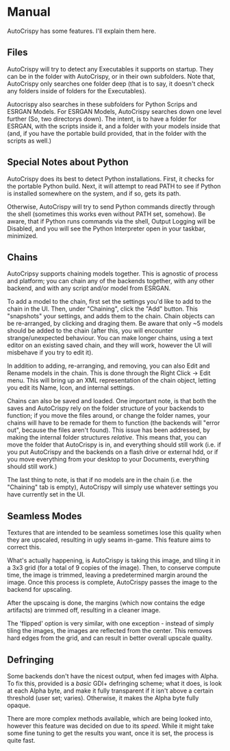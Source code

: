 # Manual
AutoCrispy has some features.  I'll explain them here.

## Files

AutoCrispy will try to detect any Executables it supports on startup.  They can be in the folder with AutoCrispy, or in their own subfolders.  Note that, AutoCrispy only searches one folder deep (that is to say, it doesn't check any folders inside of folders for the Executables).

Autocrispy also searches in these subfolders for Python Scrips and ESRGAN Models.  For ESRGAN Models, AutoCrispy searches down one level further (So, two directorys down).  The intent, is to have a folder for ESRGAN, with the scripts inside it, and a folder with your models inside that (and, if you have the portable build provided, that in the folder with the scripts as well.)

## Special Notes about Python

AutoCrispy does its best to detect Python installations.  First, it checks for the portable Python build.  Next, it will attempt to read PATH to see if Python is installed somewhere on the system, and if so, gets its path.

Otherwise, AutoCrispy will try to send Python commands directly through the shell (sometimes this works even without PATH set, somehow).  Be aware, that if Python runs commands via the shell, Output Logging will be Disabled, and you will see the Python Interpreter open in your taskbar, minimized.

## Chains

AutoCripsy supports chaining models together.  This is agnostic of process and platform; you can chain any of the backends together, with any other backend, and with any script and/or model from ESRGAN.

To add a model to the chain, first set the settings you'd like to add to the chain in the UI.  Then, under "Chaining", click the "Add" button.  This "snapshots" your settings, and adds them to the chain.  Chain objects can be re-arranged, by clicking and draging them.  Be aware that only ~5 models should be added to the chain (after this, you will encounter strange/unexpected behaviour.  You can make longer chains, using a text editor on an existing saved chain, and they will work, however the UI will misbehave if you try to edit it).

In addition to adding, re-arranging, and removing, you can also Edit and Rename models in the chain.  This is done through the Right Click -> Edit menu.  This will bring up an XML representation of the chain object, letting you edit its Name, Icon, and internal settings.

Chains can also be saved and loaded.  One important note, is that both the saves and AutoCrispy rely on the folder structure of your backends to function; if you move the files around, or change the folder names, your chains will have to be remade for them to function (the backends will "error out", because the files aren't found).  This issue has been addressed, by making the internal folder structures *relative*.  This means that, you can move the folder that AutoCrispy is in, and everything should still work (i.e. if you put AutoCrispy and the backends on a flash drive or external hdd, or if you move everything from your desktop to your Documents, everything should still work.)

The last thing to note, is that if no models are in the chain (i.e. the "Chaining" tab is empty), AutoCrispy will simply use whatever settings you have currently set in the UI.

## Seamless Modes

Textures that are intended to be seamless sometimes lose this quality when they are upscaled, resulting in ugly seams in-game.  This feature aims to correct this.

What's actually happening, is AutoCrispy is taking this image, and tiling it in a 3x3 grid (for a total of 9 copies of the image).  Then, to conserve compute time, the image is trimmed, leaving a predetermined margin around the image.  Once this process is complete, AutoCrispy passes the image to the backend for upscaling.

After the upscaing is done, the margins (which now contains the edge artifacts) are trimmed off, resulting in a cleaner image.

The 'flipped' option is very similar, with one exception - instead of simply tiling the images, the images are reflected from the center. This removes hard edges from the grid, and can result in better overall upscale quality.

## Defringing

Some backends don't have the nicest output, when fed images with Alpha.  To fix this, provided is a *basic* GDI+ defringing scheme; what it does, is look at each Alpha byte, and make it fully transparent if it isn't above a certain threshold (user set; varies). Otherwise, it makes the Alpha byte fully opaque.

There are more complex methods available, which are being looked into, however this feature was decided on due to its *speed*.  While it might take some fine tuning to get the results you want, once it is set, the process is quite fast.
